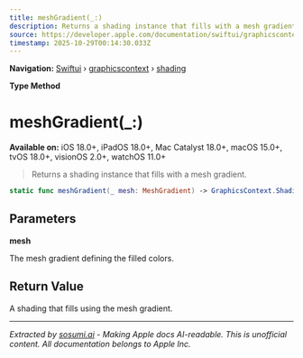 ```yaml
---
title: meshGradient(_:)
description: Returns a shading instance that fills with a mesh gradient.
source: https://developer.apple.com/documentation/swiftui/graphicscontext/shading/meshgradient(_:)
timestamp: 2025-10-29T00:14:30.033Z
---
```


**Navigation:** [Swiftui](/documentation/swiftui) › [graphicscontext](/documentation/swiftui/graphicscontext) › [shading](/documentation/swiftui/graphicscontext/shading)

**Type Method**

# meshGradient(_:)

**Available on:** iOS 18.0+, iPadOS 18.0+, Mac Catalyst 18.0+, macOS 15.0+, tvOS 18.0+, visionOS 2.0+, watchOS 11.0+

> Returns a shading instance that fills with a mesh gradient.

```swift
static func meshGradient(_ mesh: MeshGradient) -> GraphicsContext.Shading
```

## Parameters

**mesh**

The mesh gradient defining the filled colors.



## Return Value

A shading that fills using the mesh gradient.

---

*Extracted by [sosumi.ai](https://sosumi.ai) - Making Apple docs AI-readable.*
*This is unofficial content. All documentation belongs to Apple Inc.*
